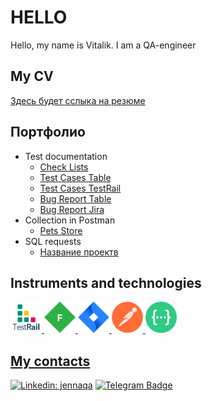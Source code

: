 # HELLO 

<div align="center">
  
</div>
Hello, my name is Vitalik. I am a QA-engineer

## My CV 

[Здесь будет сслыка на резюме](https://ссылочку_сюда)

## Портфолио 
- Test documentation
  -  [Check Lists](https://docs.google.com/spreadsheets/d/1CZJ-fPiFtve_C6b_J9VD5H_TnmqmW54MyVrHdpvDkHQ/edit?usp=sharing)
  -  [Test Cases Table](https://docs.google.com/spreadsheets/d/15sBSuRbVbdUaHVRHT4AxvojFs77eszENCQ251UQ8aAg/edit?usp=sharing)
  -  [Test Cases TestRail](https://vitalikt02.testrail.io/index.php?/suites/view/1&group_by=cases:section_id&group_order=asc&display_deleted_cases=0)
  -  [Bug Report Table](https://docs.google.com/spreadsheets/d/10QM1XQhwFyDmBLZdf4N-5aGjQOIjVWj6nJz-CWcysvE/edit?usp=sharing)
  -  [Bug Report Jira](https://titar2016.atlassian.net/jira/software/projects/SCRUM/boards/1/backlog?atlOrigin=eyJpIjoiNmM1NzgyZTRlM2ZmNGY3ODliYzAxYWNmYTdkY2U2MjIiLCJwIjoiaiJ9)
- Collection in Postman
  -  [Pets Store](https://blue-crater-809395.postman.co/workspace/7e45aba2-b6a3-4207-865e-04ad26b60415/collection/40043639-8502f6f2-44f7-47ae-a077-33163083e24d?action=share&source=copy-link&creator=40043639)
- SQL requests 
  -  [Название проектв](https://ссылочку_сюда)
  

## Instruments and technologies
<p align="left">
</a>
<a href="https://www.gurock.com/testrail">
<img src="https://github.com/qajenna/qajenna/blob/main/icons/TestRail.png" alt="TestRail" width="50" height="50" />
</a>
<a href="https://www.telerik.com/fiddler">
<img src="https://github.com/qajenna/qajenna/blob/main/icons/Fiddler.png" alt="Fiddler" width="50" height="50" /> 
</a>
<a href="https://www.atlassian.com/software/jira">
<img src="https://github.com/qajenna/qajenna/blob/main/icons/Jira.png" alt="Jira" width="50" height="50" />
</a>
<a href="https://www.postman.com/">
<img src="https://github.com/qajenna/qajenna/blob/main/icons/Postman.png" alt="Postman" width="50" height="50" />
</a>
<a href="https://swagger.io/">
<img src="https://github.com/qajenna/qajenna/blob/main/icons/swagger.png" alt="Swagger" width="50" height="50" />

## My contacts

[![Linkedin: jennaqa](https://img.shields.io/badge/-LinkedIn-0e76a8?style=flat-square&logo=Linkedin&logoColor=white)](https://linkedin.com/in/jennaqa)
[![Telegram Badge](https://img.shields.io/badge/-Telegram-0088cc?style=flat-square&logo=Telegram&logoColor=white)](https://t.me/hello2193)


